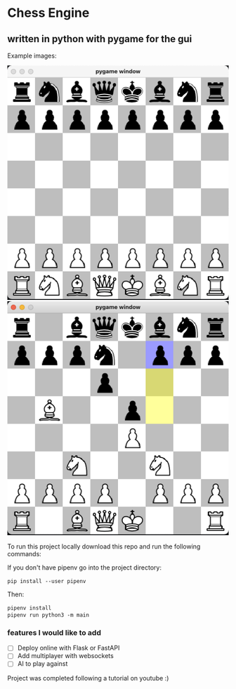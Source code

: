 # Chess Engine
## written in python with pygame for the gui

Example images: 

![Chessboard example image](https://github.com/raulescobar-g/chessEngine/blob/main/piece_images/start.png?raw=true)
![Chessboard example image](https://github.com/raulescobar-g/chessEngine/blob/main/piece_images/highl.png?raw=true)

To run this project locally download this repo and run the following commands:

If you don't have pipenv go into the project directory:
```
pip install --user pipenv
```
Then:

```
pipenv install
pipenv run python3 -m main
```

### features I would like to add
- [ ] Deploy online with Flask or FastAPI
- [ ] Add multiplayer with websockets
- [ ] AI to play against

Project was completed following a tutorial on youtube :)
